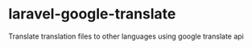# laravel-google-translate
Translate translation files to other languages using google translate api
